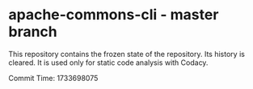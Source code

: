 # apache-commons-cli - master branch

This repository contains the frozen state of the repository.
Its history is cleared. It is used only for static code
analysis with Codacy.

Commit Time: 1733698075
